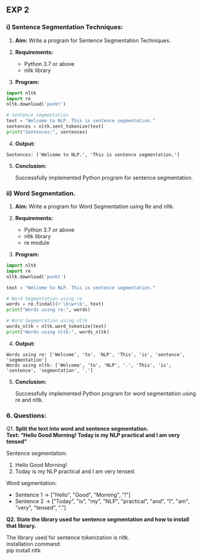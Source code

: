 ## EXP 2
### i) Sentence Segmentation Techniques:
1. **Aim:** Write a program for Sentence Segmentation Techniques.
   
2. **Requirements:**
    * Python 3.7 or above
    * nltk library
      
3. **Program:**
```python
import nltk
import re
nltk.download('punkt')

# Sentence Segmentation
text = "Welcome to NLP. This is sentence segmentation."
sentences = nltk.sent_tokenize(text)
print("Sentences:", sentences)
```
4. **Output:**
   
```Sentences: ['Welcome to NLP.', 'This is sentence segmentation.']```

5. **Conclusion:**
   
   Successfully implemented Python program for sentence segmentation.

### ii) Word Segmentation.
1. **Aim:** Write a program for Word Segmentation using Re and nltk.
   
2. **Requirements:**
    * Python 3.7 or above
    * nltk library
    * re module
      
3. **Program:**
```python
import nltk
import re
nltk.download('punkt')

text = "Welcome to NLP. This is sentence segmentation."

# Word Segmentation using re
words = re.findall(r'\b\w+\b', text)
print("Words using re:", words)

# Word Segmentation using nltk
words_nltk = nltk.word_tokenize(text)
print("Words using nltk:", words_nltk)
```
4. **Output:**
   
```
Words using re: ['Welcome', 'to', 'NLP', 'This', 'is', 'sentence', 'segmentation']
Words using nltk: ['Welcome', 'to', 'NLP', '.', 'This', 'is', 'sentence', 'segmentation', '.']
```
5. **Conclusion:**
   
   Successfully implemented Python program for word segmentation using re and nltk.

### 6. Questions:

Q1. **Split the text into word and sentence segmentation.  
Text: “Hello Good Morning! Today is my NLP practical and I am very tensed"**

Sentence segmentation:  
1. Hello Good Morning!
2. Today is my NLP practical and I am very tensed.

Word segmentation:  
* Sentence 1 → ["Hello", "Good", "Morning", "!"]  
* Sentence 2 → ["Today", "is", "my", "NLP", "practical", "and", "I", "am", "very", "tensed", "."]

**Q2. State the library used for sentence segmentation and how to install that library.**

The library used for sentence tokenization is nltk.  
installation command:  
pip install nltk
